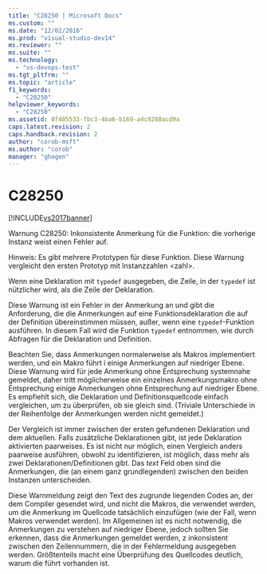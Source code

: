 ```yaml
---
title: "C28250 | Microsoft Docs"
ms.custom: ""
ms.date: "12/02/2016"
ms.prod: "visual-studio-dev14"
ms.reviewer: ""
ms.suite: ""
ms.technology: 
  - "vs-devops-test"
ms.tgt_pltfrm: ""
ms.topic: "article"
f1_keywords: 
  - "C28250"
helpviewer_keywords: 
  - "C28250"
ms.assetid: 8f405533-fbc3-4ba6-b169-a4c9288acd9a
caps.latest.revision: 2
caps.handback.revision: 2
author: "corob-msft"
ms.author: "corob"
manager: "ghogen"
---
```

# C28250
[!INCLUDE[vs2017banner](../code-quality/includes/vs2017banner.md)]

Warnung C28250: Inkonsistente Anmerkung für die Funktion: die vorherige Instanz weist einen Fehler auf.  
  
 Hinweis: Es gibt mehrere Prototypen für diese Funktion.  Diese Warnung vergleicht den ersten Prototyp mit Instanzzahlen \<zahl\>.  
  
 Wenn eine Deklaration mit `typedef` ausgegeben, die Zeile, in der `typedef` ist nützlicher wird, als die Zeile der Deklaration.  
  
 Diese Warnung ist ein Fehler in der Anmerkung an und gibt die Anforderung, die die Anmerkungen auf eine Funktionsdeklaration die auf der Definition übereinstimmen müssen, außer, wenn eine `typedef`\-Funktion ausführen.  In diesem Fall wird die Funktion `typedef` entnommen, wie durch Abfragen für die Deklaration und Definition.  
  
 Beachten Sie, dass Anmerkungen normalerweise als Makros implementiert werden, und ein Makro führt i einige Anmerkungen auf niedriger Ebene.  Diese Warnung wird für jede Anmerkung ohne Entsprechung systemnahe gemeldet, daher tritt möglicherweise ein einzelnes Anmerkungsmakro ohne Entsprechung einige Anmerkungen ohne Entsprechung auf niedriger Ebene.  Es empfiehlt sich, die Deklaration und Definitionsquellcode einfach vergleichen, um zu überprüfen, ob sie gleich sind. \(Triviale Unterschiede in der Reihenfolge der Anmerkungen werden nicht gemeldet.\)  
  
 Der Vergleich ist immer zwischen der ersten gefundenen Deklaration und dem aktuellen.  Falls zusätzliche Deklarationen gibt, ist jede Deklaration aktivierten paarweises.  Es ist nicht nur möglich, einen Vergleich anders paarweise ausführen, obwohl zu identifizieren, ist möglich, dass mehr als zwei Deklarationen\/Definitionen gibt.  Das *text* Feld oben sind die Anmerkungen, die \(an einem ganz grundlegenden\) zwischen den beiden Instanzen unterscheiden.  
  
 Diese Warnmeldung zeigt den Text des zugrunde liegenden Codes an, der dem Compiler gesendet wird, und nicht die Makros, die verwendet werden, um die Anmerkung im Quellcode tatsächlich einzufügen \(wie der Fall, wenn Makros verwendet werden\).  Im Allgemeinen ist es nicht notwendig, die Anmerkungen zu verstehen auf niedriger Ebene, jedoch sollten Sie erkennen, dass die Anmerkungen gemeldet werden, z inkonsistent zwischen den Zeilennummern, die in der Fehlermeldung ausgegeben werden.  Größtenteils macht eine Überprüfung des Quellcodes deutlich, warum die führt vorhanden ist.